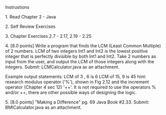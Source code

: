 Instrustions

<p>1. Read Chapter 2 - Java

<p>2. Self Review Exercises

<p>3. Chapter Exercises 2.7 - 2.17, 2.19 - 2.25

<p>4. [8.0 points]  Write a program that finds the LCM (Least Common Multiple) of 2 numbers. LCM of two integers Int1 and Int2 is the lowest positive integer that is perfectly divisible by both Int1 and Int2. Take 2 numbers as input from the user, and output the LCM of those integers along with the integers. Submit: LCMCalculator.java as an attachment.

Example output statements: 
LCM of  3 , 6 is 6
LCM of 15, 9 is 45
hint: research modulus operator ('%'), shown in Fig 2.12  and the increment operator (Chapter 4 sec 12) '++'. It is not required to use the operators % and/or ++, there are other possible ways of designing the logic.

<p>5. [8.0 points] "Making a Difference" pg. 69 Java Book #2.33. Submit: BMICalculator.java as an attachment.
